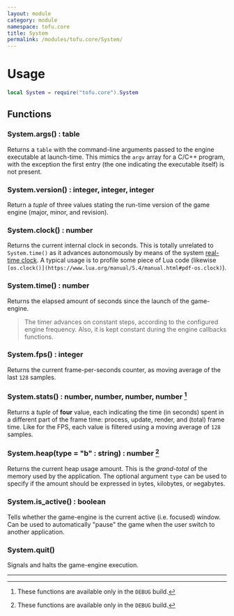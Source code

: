 ```yaml
---
layout: module
category: module
namespace: tofu.core
title: System
permalink: /modules/tofu.core/System/
---
```

# Usage

```lua
local System = require("tofu.core").System
```

## Functions

### System.**args**() : table

Returns a `table` with the command-line arguments passed to the engine executable at launch-time. This mimics the `argv` array for a C/C++ program, with the exception the first entry (the one indicating the executable itself) is not present.

### System.**version**() : integer, integer, integer

Return a *tuple* of three values stating the run-time version of the game engine (major, minor, and revision).

### System.**clock**() : number

Returns the current internal clock in seconds. This is totally unrelated to `System.time()` as it advances autonomously by means of the system [real-time clock](https://en.wikipedia.org/wiki/Real-time_clock). A typical usage is to profile some piece of Lua code (likewise `[os.clock()](https://www.lua.org/manual/5.4/manual.html#pdf-os.clock)`).

### System.**time**() : number

Returns the elapsed amount of seconds since the launch of the game-engine.

> The timer advances on constant steps, according to the configured engine frequency. Also, it is kept constant during the engine callbacks functions.

### System.**fps**() : integer

Returns the current frame-per-seconds counter, as moving average of the last `128` samples.

### System.**stats**() : number, number, number, number [^1]

Returns a *tuple* of **four** value, each indicating the time (in seconds) spent in a different part of the frame time: process, update, render, and (total) frame time. Like for the FPS, each value is filtered using a moving average of `128` samples.

### System.**heap**(type = "b" : string) : number [^1]

Returns the current heap usage amount. This is the *grand-total* of the memory used by the application. The optional argument `type` can be used to specify if the amount should be expressed in `b`ytes, `k`ilobytes, or `m`egabytes.

### System.**is_active**() : boolean

Tells whether the game-engine is the current active (i.e. focused) window. Can be used to automatically "pause" the game when the user switch to another application.

### System.**quit**()

Signals and halts the game-engine execution.

---

[^1]: These functions are available only in the `DEBUG` build.
